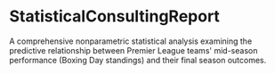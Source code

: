 # StatisticalConsultingReport
A comprehensive nonparametric statistical analysis examining the predictive relationship between Premier League teams' mid-season performance (Boxing Day standings) and their final season outcomes.
